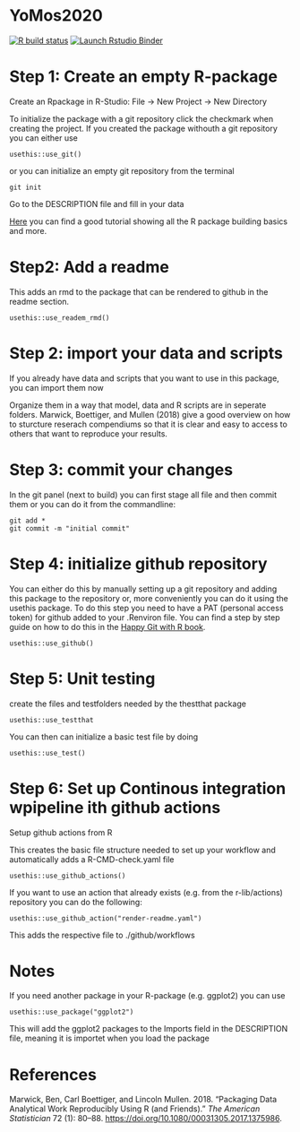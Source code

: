 <!-- README.md is generated from README.Rmd. Please edit that file -->

YoMos2020
=========

<!-- badges: start -->

[![R build
status](https://github.com/selinaZitrone/YoMos2020/workflows/R-CMD-check/badge.svg)](https://github.com/selinaZitrone/YoMos2020/actions)
[![Launch Rstudio
Binder](http://mybinder.org/badge_logo.svg)](https://mybinder.org/v2/gh/selinaZitrone/YoMos2020/master?urlpath=rstudio)
<!-- badges: end -->

Step 1: Create an empty R-package
=================================

Create an Rpackage in R-Studio: File -&gt; New Project -&gt; New
Directory

To initialize the package with a git repository click the checkmark when
creating the project. If you created the package withouth a git
repository you can either use

    usethis::use_git()

or you can initialize an empty git repository from the terminal

    git init

Go to the DESCRIPTION file and fill in your data

[Here](https://www.youtube.com/watch?v=79s3z0gIuFU&list=PLk3B5c8iCV-T4LM0mwEyWIunIunLyEjqM&index=1)
you can find a good tutorial showing all the R package building basics
and more.

Step2: Add a readme
===================

This adds an rmd to the package that can be rendered to github in the
readme section.

    usethis::use_readem_rmd()

Step 2: import your data and scripts
====================================

If you already have data and scripts that you want to use in this
package, you can import them now

Organize them in a way that model, data and R scripts are in seperate
folders. Marwick, Boettiger, and Mullen (2018) give a good overview on
how to sturcture reserach compendiums so that it is clear and easy to
access to others that want to reproduce your results.

Step 3: commit your changes
===========================

In the git panel (next to build) you can first stage all file and then
commit them or you can do it from the commandline:

    git add *
    git commit -m "initial commit"

Step 4: initialize github repository
====================================

You can either do this by manually setting up a git repository and
adding this package to the repository or, more conveniently you can do
it using the usethis package. To do this step you need to have a PAT
(personal access token) for github added to your .Renviron file. You can
find a step by step guide on how to do this in the [Happy Git with R
book](https://happygitwithr.com/github-pat.html#github-pat).

    usethis::use_github()

Step 5: Unit testing
====================

create the files and testfolders needed by the thestthat package

    usethis::use_testthat

You can then can initialize a basic test file by doing

    usethis::use_test()

Step 6: Set up Continous integration wpipeline ith github actions
=================================================================

Setup github actions from R

This creates the basic file structure needed to set up your workflow and
automatically adds a R-CMD-check.yaml file

    usethis::use_github_actions()

If you want to use an action that already exists (e.g. from the
r-lib/actions) repository you can do the following:

    usethis::use_github_action("render-readme.yaml")

This adds the respective file to ./github/workflows

Notes
=====

If you need another package in your R-package (e.g. ggplot2) you can use

    usethis::use_package("ggplot2")

This will add the ggplot2 packages to the Imports field in the
DESCRIPTION file, meaning it is importet when you load the package

References
==========

Marwick, Ben, Carl Boettiger, and Lincoln Mullen. 2018. “Packaging Data
Analytical Work Reproducibly Using R (and Friends).” *The American
Statistician* 72 (1): 80–88.
<https://doi.org/10.1080/00031305.2017.1375986>.
